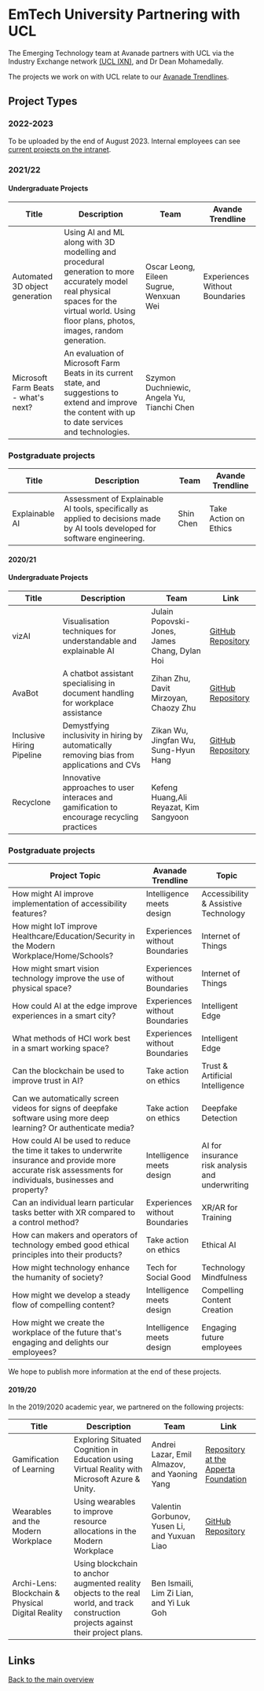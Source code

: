 # EmTech University Partnering with UCL

The Emerging Technology team at Avanade partners with UCL via the Industry Exchange network [(UCL IXN)](https://www.ucl.ac.uk/computer-science/collaborate/ucl-industry-exchange-network-ucl-ixn), and Dr Dean Mohamedally.

The projects we work on with UCL relate to our [Avanade Trendlines](https://www.avanade.com/en/thinking/research-and-insights/trendlines).

## Project Types
### 2022-2023

To be uploaded by the end of August 2023. Internal employees can see [current projects on the intranet](https://aka.avanade.com/academic_partnering).

### 2021/22

#### Undergraduate Projects

| Title                               | Description                                                                                                                                                                                  | Team                                       | Avande Trendline               |
| ----------------------------------- | -------------------------------------------------------------------------------------------------------------------------------------------------------------------------------------------- | ------------------------------------------ | ------------------------------ |
| Automated 3D object generation      | Using AI and ML along with 3D modelling and procedural generation to more accurately model real physical spaces for the virtual world. Using floor plans, photos, images, random generation. | Oscar Leong, Eileen Sugrue, Wenxuan Wei    | Experiences Without Boundaries |
| Microsoft Farm Beats - what's next? | An evaluation of Microsoft Farm Beats in its current state, and suggestions to extend and improve the content with up to date services and technologies.                                     | Szymon Duchniewic, Angela Yu, Tianchi Chen |

### Postgraduate projects

| Title          | Description                                                                                                                   | Team      | Avande Trendline      |
| -------------- | ----------------------------------------------------------------------------------------------------------------------------- | --------- | --------------------- |
| Explainable AI | Assessment of Explainable AI tools, specifically as applied to decisions made by AI tools developed for software engineering. | Shin Chen | Take Action on Ethics |

#### 2020/21

#### Undergraduate Projects

| Title                     | Description                                                                                | Team                                          | Link                                                                              |
| ------------------------- | ------------------------------------------------------------------------------------------ | --------------------------------------------- | --------------------------------------------------------------------------------- |
| vizAI                     | Visualisation techniques for understandable and explainable AI                             | Julain Popovski-Jones, James Chang, Dylan Hoi | [GitHub Repository](https://github.com/deCourier/vizAI)                           |
| AvaBot                    | A chatbot assistant specialising in document handling for workplace assistance             | Zihan Zhu, Davit Mirzoyan, Chaozy Zhu         | [GitHub Repository](https://github.com/UCLComputerScience/COMP0016_2020_21_Team8) |
| Inclusive Hiring Pipeline | Demystfying inclusivity in hiring by automatically removing bias from applications and CVs | Zikan Wu, Jingfan Wu, Sung-Hyun Hang          | [GitHub Repository](https://github.com/UCLComputerScience/COMP0016_2020_21_Team9) |
| Recyclone                 | Innovative approaches to user interaces and gamification to encourage recycling practices  | Kefeng Huang,Ali Reyazat, Kim Sangyoon        |

### Postgraduate projects

| Project Topic                                                                                                                                                 | Avanade Trendline              | Topic                                           |
| ------------------------------------------------------------------------------------------------------------------------------------------------------------- | ------------------------------ | ----------------------------------------------- |
| How might AI improve implementation of accessibility features?                                                                                                | Intelligence meets design      | Accessibility & Assistive Technology            |
| How might IoT improve Healthcare/Education/Security in the Modern Workplace/Home/Schools?                                                                     | Experiences without Boundaries | Internet of Things                              |
| How might smart vision technology improve the use of physical space?                                                                                          | Experiences without Boundaries | Internet of Things                              |
| How could AI at the edge improve experiences in a smart city?                                                                                                 | Experiences without Boundaries | Intelligent Edge                                |
| What methods of HCI work best in a smart working space?                                                                                                       | Experiences without Boundaries | Intelligent Edge                                |
| Can the blockchain be used to improve trust in AI?                                                                                                            | Take action on ethics          | Trust & Artificial Intelligence                 |
| Can we automatically screen videos for signs of deepfake software using more deep learning? Or authenticate media?                                            | Take action on ethics          | Deepfake Detection                              |
| How could AI be used to reduce the time it takes to underwrite insurance and provide more accurate risk assessments for individuals, businesses and property? | Intelligence meets design      | AI for insurance risk analysis and underwriting |
| Can an individual learn particular tasks better with XR compared to a control method?                                                                         | Experiences without Boundaries | XR/AR for Training                              |
| How can makers and operators of technology embed good ethical principles into their products?                                                                 | Take action on ethics          | Ethical AI                                      |
| How might technology enhance the humanity of society?                                                                                                         | Tech for Social Good           | Technology Mindfulness                          |
| How might we develop a steady flow of compelling content?                                                                                                     | Intelligence meets design      | Compelling Content Creation                     |
| How might we create the workplace of the future that's engaging and delights our employees?                                                                   | Intelligence meets design      | Engaging future employees                       |

We hope to publish more information at the end of these projects.

#### 2019/20

In the 2019/2020 academic year, we partnered on the following projects:

| Title                                             | Description                                                                                                                          | Team                                         | Link                                                                                         |
| ------------------------------------------------- | ------------------------------------------------------------------------------------------------------------------------------------ | -------------------------------------------- | -------------------------------------------------------------------------------------------- |
| Gamification of Learning                          | Exploring Situated Cognition in Education using Virtual Reality with Microsoft Azure & Unity.                                        | Andrei Lazar, Emil Almazov, and Yaoning Yang | [Repository at the Apperta Foundation](https://github.com/AppertaFoundation/IXN_Learning360) |
| Wearables and the Modern Workplace                | Using wearables to improve resource allocations in the Modern Workplace                                                              | Valentin Gorbunov, Yusen Li, and Yuxuan Liao | [GitHub Repository](https://github.com/Shadowhusky/SmartWorkSpace)                           |
| Archi-Lens: Blockchain & Physical Digital Reality | Using blockchain to anchor augmented reality objects to the real world, and track construction projects against their project plans. | Ben Ismaili, Lim Zi Lian, and Yi Luk Goh     |

## Links

[Back to the main overview](./README.md)
